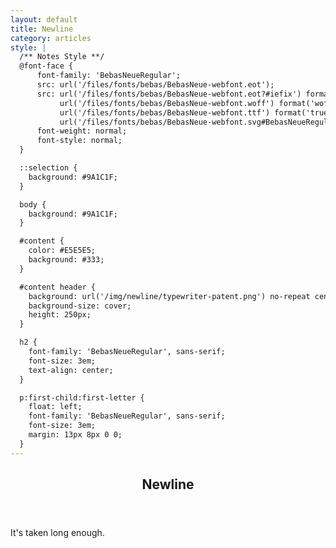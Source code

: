 ```yaml
---
layout: default
title: Newline
category: articles
style: |
  /** Notes Style **/
  @font-face {
      font-family: 'BebasNeueRegular';
      src: url('/files/fonts/bebas/BebasNeue-webfont.eot');
      src: url('/files/fonts/bebas/BebasNeue-webfont.eot?#iefix') format('embedded-opentype'),
           url('/files/fonts/bebas/BebasNeue-webfont.woff') format('woff'),
           url('/files/fonts/bebas/BebasNeue-webfont.ttf') format('truetype'),
           url('/files/fonts/bebas/BebasNeue-webfont.svg#BebasNeueRegular') format('svg');
      font-weight: normal;
      font-style: normal;
  }

  ::selection {
    background: #9A1C1F;
  }

  body {
    background: #9A1C1F;
  }

  #content {
    color: #E5E5E5;
    background: #333;
  }

  #content header {
    background: url('/img/newline/typewriter-patent.png') no-repeat center;
    background-size: cover;
    height: 250px;
  }

  h2 {
    font-family: 'BebasNeueRegular', sans-serif;
    font-size: 3em;
    text-align: center;
  }

  p:first-child:first-letter {
    float: left;
    font-family: 'BebasNeueRegular', sans-serif;
    font-size: 3em;
    margin: 13px 8px 0 0;
  }
---
```


<header>
  <h2>Newline</h2>
</header>

<section class="container" markdown="block">
It's taken long enough.
</section>
